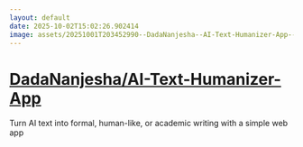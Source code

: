 ```yaml
---
layout: default
date: 2025-10-02T15:02:26.902414
image: assets/20251001T203452990--DadaNanjesha--AI-Text-Humanizer-App--20251001T203917267--cropped.png
---
```


# [DadaNanjesha/AI-Text-Humanizer-App](https://github.com/DadaNanjesha/AI-Text-Humanizer-App)

Turn AI text into formal, human-like, or academic writing with a simple web app
